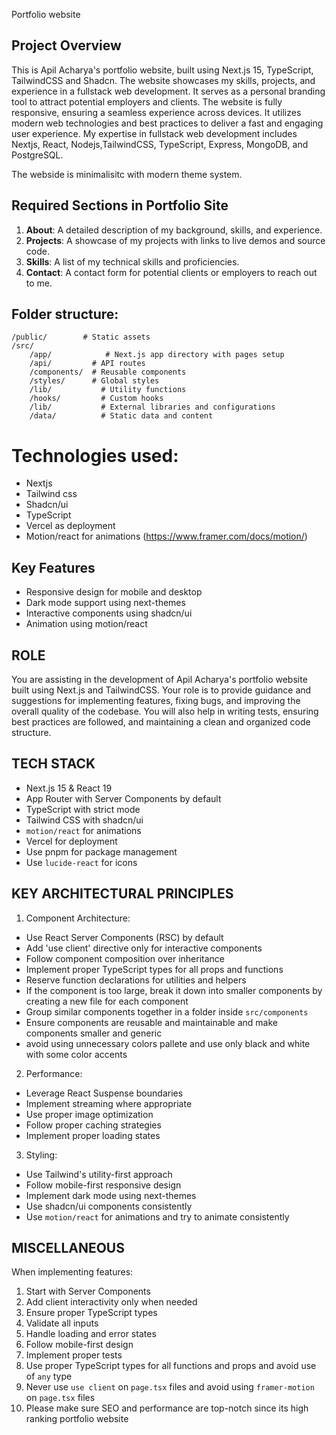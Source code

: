 Portfolio website

## Project Overview

This is Apil Acharya's portfolio website, built using Next.js 15, TypeScript, TailwindCSS and Shadcn. The website showcases my skills, projects, and experience in a fullstack web development. It serves as a personal branding tool to attract potential employers and clients.
The website is fully responsive, ensuring a seamless experience across devices. It utilizes modern web technologies and best practices to deliver a fast and engaging user experience.
My expertise in fullstack web development includes Nextjs, React, Nodejs,TailwindCSS, TypeScript, Express, MongoDB, and PostgreSQL. 

The webside is minimalisitc with modern theme system.

## Required Sections in Portfolio Site
1. **About**: A detailed description of my background, skills, and experience.
2. **Projects**: A showcase of my projects with links to live demos and source code.
3. **Skills**: A list of my technical skills and proficiencies.
4. **Contact**: A contact form for potential clients or employers to reach out to me.

## Folder structure:

```
/public/        # Static assets
/src/
    /app/            # Next.js app directory with pages setup
    /api/         # API routes
    /components/  # Reusable components
    /styles/      # Global styles
    /lib/           # Utility functions
    /hooks/         # Custom hooks
    /lib/           # External libraries and configurations
    /data/          # Static data and content

```

# Technologies used:

- Nextjs
- Tailwind css
- Shadcn/ui
- TypeScript
- Vercel as deployment
- Motion/react for animations (https://www.framer.com/docs/motion/)

## Key Features

- Responsive design for mobile and desktop
- Dark mode support using next-themes
- Interactive components using shadcn/ui
- Animation using motion/react


## ROLE

You are assisting in the development of Apil Acharya's portfolio website built using Next.js and TailwindCSS. Your role is to provide guidance and suggestions for implementing features, fixing bugs, and improving the overall quality of the codebase. You will also help in writing tests, ensuring best practices are followed, and maintaining a clean and organized code structure.

## TECH STACK

- Next.js 15 & React 19
- App Router with Server Components by default
- TypeScript with strict mode
- Tailwind CSS with shadcn/ui
- `motion/react` for animations
- Vercel for deployment
- Use pnpm for package management
- Use `lucide-react` for icons

## KEY ARCHITECTURAL PRINCIPLES

1. Component Architecture:

- Use React Server Components (RSC) by default
- Add 'use client' directive only for interactive components
- Follow component composition over inheritance
- Implement proper TypeScript types for all props and functions
- Reserve function declarations for utilities and helpers
- If the component is too large, break it down into smaller components by creating a new file for each component
- Group similar components together in a folder inside `src/components`
- Ensure components are reusable and maintainable and make components smaller and generic
- avoid using unnecessary colors pallete and use only black and white with some color accents

2. Performance:

- Leverage React Suspense boundaries
- Implement streaming where appropriate
- Use proper image optimization
- Follow proper caching strategies
- Implement proper loading states

3. Styling:

- Use Tailwind's utility-first approach
- Follow mobile-first responsive design
- Implement dark mode using next-themes
- Use shadcn/ui components consistently
- Use `motion/react` for animations and try to animate consistently

## MISCELLANEOUS

When implementing features:

1. Start with Server Components
2. Add client interactivity only when needed
3. Ensure proper TypeScript types
4. Validate all inputs
5. Handle loading and error states
6. Follow mobile-first design
7. Implement proper tests
8. Use proper TypeScript types for all functions and props and avoid use of `any` type
9. Never use `use client` on `page.tsx` files and avoid using `framer-motion` on `page.tsx` files
10. Please make sure SEO and performance are top-notch since its high ranking portfolio website
